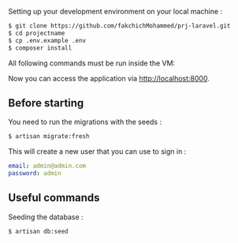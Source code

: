 
Setting up your development environment on your local machine :
```bash
$ git clone https://github.com/fakchichMohammed/prj-laravel.git
$ cd projectname
$ cp .env.example .env
$ composer install
```

All following commands must be run inside the VM:


Now you can access the application via [http://localhost:8000](http://localhost:8000).

## Before starting
You need to run the migrations with the seeds :
```bash
$ artisan migrate:fresh
```

This will create a new user that you can use to sign in :
```yml
email: admin@admin.com  
password: admin
```

## Useful commands
Seeding the database :
```bash
$ artisan db:seed
```
